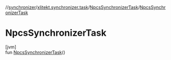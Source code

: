 //[synchronizer](../../../index.md)/[xlitekt.synchronizer.task](../index.md)/[NpcsSynchronizerTask](index.md)/[NpcsSynchronizerTask](-npcs-synchronizer-task.md)

# NpcsSynchronizerTask

[jvm]\
fun [NpcsSynchronizerTask](-npcs-synchronizer-task.md)()
